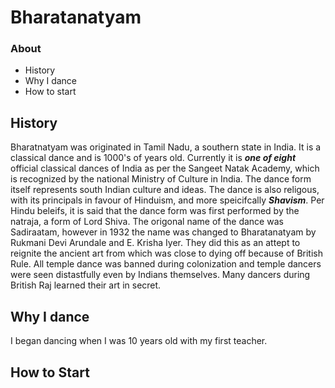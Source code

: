 # Bharatanatyam

### About
  - History
  - Why I dance
  - How to start

## History
Bharatnatyam was originated in Tamil Nadu, a southern state in India. It is a classical dance and is 1000's of years old. Currently it is ***one of eight*** official classical dances of India as per the Sangeet Natak Academy, which is recognized by the national Ministry of Culture in India. The dance form itself represents south Indian culture and ideas. The dance is also religous, with its principals in favour of Hinduism, and more speicifcally ***Shavism***. Per Hindu beleifs, it is said that the dance form was first performed by the natraja, a form of Lord Shiva. The origonal name of the dance was Sadiraatam, however in 1932 the name was changed to Bharatanatyam by Rukmani Devi Arundale and E. Krisha Iyer. They did this as an attept to reignite the ancient art from which was close to dying off because of British Rule. All temple dance was banned during colonization and temple dancers were seen distastfully even by Indians themselves. Many dancers during British Raj learned their art in secret. 

## Why I dance
I began dancing when I was 10 years old with my first teacher. 

## How to Start
